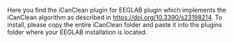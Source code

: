Here you find the iCanClean plugin for EEGLAB plugin which implements the iCanClean algorithm as described in https://doi.org/10.3390/s23198214.
To install, please copy the entire iCanClean folder and paste it into the plugins folder where your EEGLAB installation is located.
